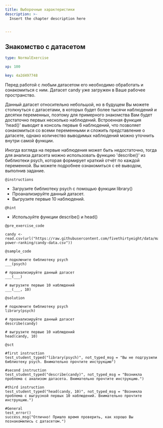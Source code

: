 ```yaml
---
title: Выборочные характеристики
description: >-
  Insert the chapter description here


---
```

## Знакомство с датасетом

```yaml
type: NormalExercise

xp: 100

key: 4a2d497748
```

Перед работой с любым датасетом его необходимо обработать и ознакомиться с ним. Датасет candy уже загружен в Ваше рабочее пространство.

Данный датасет относительно небольшой, но в будущем Вы можете столкнуться с датасетами, в которых будет более тысячи наблюдений и десятки переменных, поэтому для примерного знакомства Вам будет достаточно первых несколько наблюдений. Встроенная функция 'head()' выводит в консоль первые 6 наблюдений, что позволяет ознакомиться со всеми переменными и сложить представление о датасете, однако количество выводимых наблюдений можно уточнить внутри самой функции. 

Иногда взгляда на первые наблюдения может быть недостаточно, тогда для анализа датасета можно использовать функцию 'describe()' из библиотеки psych, которая формирует краткий отчёт по каждой переменной. Вы можете подробнее ознакомиться с её выводом, выполнив задание.

`@instructions`
- Загрузите библиотеку psych с помощью функции library()
- Проанализируйте данный датасет.
- Выгрузите первые 10 наблюдений.

`@hint`
- Используйте функции describe() и head()

`@pre_exercise_code`
```{r}
candy <- read.csv(url("https://raw.githubusercontent.com/fivethirtyeight/data/master/candy-power-ranking/candy-data.csv"))
```
`@sample_code`
```{r}
# подключите библиотеку psych
___(psych)

# проанализируйте данный датасет
___(___)

# выгрузите первые 10 наблюдений
___(___, 10)
```
`@solution`
```{r}
# подключите библиотеку psych
library(psych)

# проанализируйте данный датасет
describe(candy) 

# выгрузите первые 10 наблюдений
head(candy, 10)
```
`@sct`
```{r}
#first instruction
test_student_typed("library(psych)", not_typed_msg = "Вы не подгрузили библиотеку psych. Внимательно прочтите инструкцию")

#second instruction
test_student_typed("describe(candy)", not_typed_msg = "Возникла проблема с анализом датасета. Внимательно прочтите инструкцию.")

#third instruction
test_student_typed("head(candy, 10)", not_typed_msg = "Возникла проблема с выгрузкой первых 10 наблюдений. Внимательно прочтите инструкцию.")

#General
test_error()
success_msg("Отлично! Пришло время проверить, как хорошо Вы познакомились с датасетом.")
```



